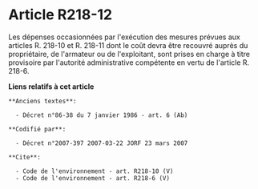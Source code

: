 # Article R218-12

Les dépenses occasionnées par l'exécution des mesures prévues aux articles R. 218-10 et R. 218-11 dont le coût devra être
recouvré auprès du propriétaire, de l'armateur ou de l'exploitant, sont prises en charge à titre provisoire par l'autorité
administrative compétente en vertu de l'article R. 218-6.

**Liens relatifs à cet article**

	**Anciens textes**:

	  - Décret n°86-38 du 7 janvier 1986 - art. 6 (Ab)

	**Codifié par**:

	  - Décret n°2007-397 2007-03-22 JORF 23 mars 2007

	**Cite**:

	  - Code de l'environnement - art. R218-10 (V)
	  - Code de l'environnement - art. R218-6 (V)
